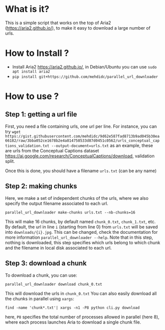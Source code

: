 # What is it?

This is a simple script that works on the top of Aria2 (<https://aria2.github.io/>),
to make it easy to download a large number of urls.

# How to Install ?

- Install Aria2 <https://aria2.github.io/>, in Debian/Ubuntu you can use `sudo apt install aria2`
- `pip install git+https://github.com/mehdidc/parallel_url_downloader`

# How to use ?

## Step 1: getting a url file

First, you need a file containing urls, one url per line.
For instance, you can try `wget https://gist.githubusercontent.com/mehdidc/9d62e587fad8713b9ad045b30ea66182/raw/3bba052ce1678b2e4a814758533d87d0451c0562/urls_conceptual_captions_validation.txt --output-document=urls.txt` as an example, these are urls from
the Conceptual Captions dataset <https://ai.google.com/research/ConceptualCaptions/download>,
validation split.

Once this is done, you should have a filename `urls.txt` (can be any name)

## Step 2: making chunks

Here, we make a set of independent chunks of the urls, where we also specify
the output filename associated to each url. 

`parallel_url_downloader make-chunks urls.txt --nb-chunks=16`

This will make 16 chunks, by default named `chunk_0.txt`, `chunk_1.txt`, etc.
By default, the url in line `i` (starting from line 0) from `urls.txt` will be saved into `downloads/{i}.jpg`. 
This can be changed, check the documentation for more information `parallel_url_downloader --help`.
Note that in this step, nothing is downloaded, this step specifies which urls belong to which chunk and
the filename in local disk associated to each url.

## Step 3: download a chunk

To download a chunk, you can use:

`parallel_url_downloader download chunk_0.txt`

This will download the urls in `chunk_0.txt`
You can also easily download all the chunks in parallel using `xargs`:

`find -name 'chunk*.txt'| xargs -n1 -P8 python cli.py download`

here, `P8` specifies the total number of processes allowed in parallel (here 8), where each process
launches Aria to download a single chunk file.
